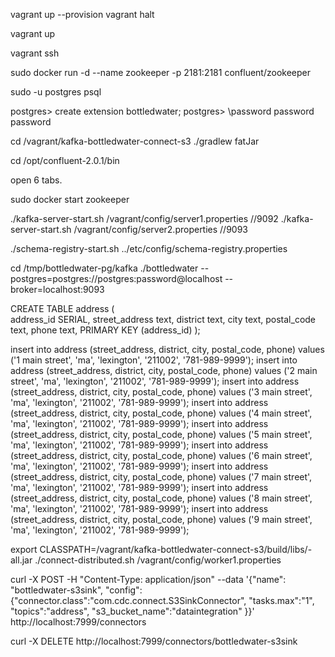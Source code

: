 vagrant up --provision
vagrant halt

vagrant up

vagrant ssh

sudo docker run -d --name zookeeper -p 2181:2181 confluent/zookeeper

sudo -u postgres psql

postgres> create extension bottledwater;
postgres> \password
password
password

cd /vagrant/kafka-bottledwater-connect-s3
./gradlew fatJar

cd /opt/confluent-2.0.1/bin

open 6 tabs.

sudo docker start zookeeper

./kafka-server-start.sh /vagrant/config/server1.properties //9092
./kafka-server-start.sh /vagrant/config/server2.properties //9093

./schema-registry-start.sh ../etc/config/schema-registry.properties

cd /tmp/bottledwater-pg/kafka
./bottledwater --postgres=postgres://postgres:password@localhost --broker=localhost:9093

CREATE TABLE address (                                                                                                                                               
  address_id   SERIAL,
  street_address text,
  district     text,
  city         text,
  postal_code  text,
  phone        text,
  PRIMARY KEY  (address_id)
);


insert into address (street_address, district, city, postal_code, phone) values ('1 main street', 'ma', 'lexington', '211002', '781-989-9999');
insert into address (street_address, district, city, postal_code, phone) values ('2 main street', 'ma', 'lexington', '211002', '781-989-9999');
insert into address (street_address, district, city, postal_code, phone) values ('3 main street', 'ma', 'lexington', '211002', '781-989-9999');
insert into address (street_address, district, city, postal_code, phone) values ('4 main street', 'ma', 'lexington', '211002', '781-989-9999');
insert into address (street_address, district, city, postal_code, phone) values ('5 main street', 'ma', 'lexington', '211002', '781-989-9999');
insert into address (street_address, district, city, postal_code, phone) values ('6 main street', 'ma', 'lexington', '211002', '781-989-9999');
insert into address (street_address, district, city, postal_code, phone) values ('7 main street', 'ma', 'lexington', '211002', '781-989-9999');
insert into address (street_address, district, city, postal_code, phone) values ('8 main street', 'ma', 'lexington', '211002', '781-989-9999');
insert into address (street_address, district, city, postal_code, phone) values ('9 main street', 'ma', 'lexington', '211002', '781-989-9999');


export CLASSPATH=/vagrant/kafka-bottledwater-connect-s3/build/libs/<SOMENAME>-all.jar
./connect-distributed.sh /vagrant/config/worker1.properties

curl -X POST -H "Content-Type: application/json" --data '{"name": "bottledwater-s3sink", "config": {"connector.class":"com.cdc.connect.S3SinkConnector", "tasks.max":"1", "topics":"address", "s3_bucket_name":"dataintegration"  }}' http://localhost:7999/connectors

curl -X DELETE http://localhost:7999/connectors/bottledwater-s3sink



